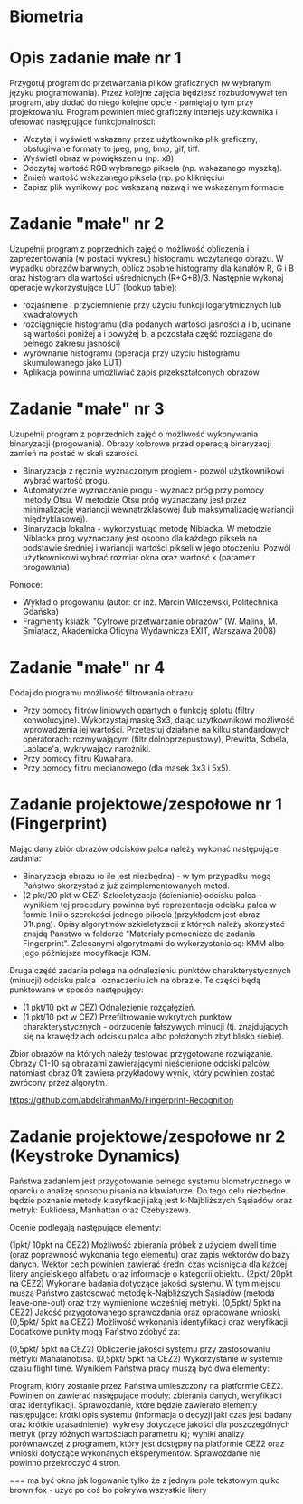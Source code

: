 ﻿# Biometria

# Opis zadanie małe nr 1
Przygotuj program do przetwarzania plików graficznych (w wybranym języku programowania). Przez kolejne zajęcia będziesz rozbudowywał ten program, aby dodać do niego kolejne opcje - pamiętaj o tym przy projektowaniu. Program powinien mieć graficzny interfejs użytkownika i oferować następujące funkcjonalności:

* Wczytaj i wyświetl wskazany przez użytkownika plik graficzny, obsługiwane formaty to jpeg, png, bmp, gif, tiff. 
* Wyświetl obraz w powiększeniu (np. x8)
* Odczytaj wartość RGB wybranego piksela (np. wskazanego myszką).
* Zmień wartość wskazanego piksela (np. po kliknięciu)
* Zapisz plik wynikowy pod wskazaną nazwą i we wskazanym formacie


# Zadanie "małe" nr 2
Uzupełnij program z poprzednich zajęć o możliwość obliczenia i zaprezentowania (w postaci wykresu) histogramu wczytanego obrazu. W wypadku obrazów barwnych, oblicz osobne histogramy dla kanałów R, G i B oraz histogram dla wartości uśrednionych (R+G+B)/3. Następnie wykonaj operacje wykorzystujące LUT (lookup table):

* rozjaśnienie i przyciemnienie przy użyciu funkcji logarytmicznych lub kwadratowych
* rozciągnięcie histogramu (dla podanych wartości jasności a i b, ucinane są wartości poniżej a i powyżej b, a pozostała część rozciągana do pełnego zakresu jasności)
* wyrównanie histogramu (operacja przy użyciu histogramu skumulowanego jako LUT)
* Aplikacja powinna umożliwiać zapis przekształconych obrazów.


# Zadanie "małe" nr 3

Uzupełnij program z poprzednich zajęć o możliwość wykonywania binaryzacji (progowania). Obrazy kolorowe przed operacją binaryzacji zamień na postać w skali szarości.
* Binaryzacja z ręcznie wyznaczonym progiem - pozwól użytkownikowi wybrać wartość progu.
* Automatyczne wyznaczanie progu - wyznacz próg przy pomocy metody Otsu. W metodzie Otsu próg wyznaczany jest przez minimalizację wariancji wewnątrzklasowej (lub maksymalizację wariancji międzyklasowej).
* Binaryzacja lokalna - wykorzystując metodę Niblacka. W metodzie Niblacka prog wyznaczany jest osobno dla każdego piksela na podstawie średniej i wariancji wartości pikseli w jego otoczeniu. Pozwól użytkownikowi wybrać rozmiar okna oraz wartość k (parametr progowania).

Pomoce:
* Wykład o progowaniu (autor: dr inż. Marcin Wilczewski, Politechnika Gdańska)
* Fragmenty ksiażki "Cyfrowe przetwarzanie obrazów" (W. Malina, M. Smiatacz, Akademicka Oficyna Wydawnicza EXIT, Warszawa 2008)


# Zadanie "małe" nr 4

Dodaj do programu możliwość filtrowania obrazu:

* Przy pomocy filtrów liniowych opartych o funkcję splotu (filtry konwolucyjne). Wykorzystaj maskę 3x3, dając uzytkownikowi możliwość wprowadzenia jej wartości. Przetestuj działanie na kilku standardowych operatorach: rozmywającym (filtr dolnoprzepustowy), Prewitta, Sobela, Laplace'a, wykrywający narożniki.
* Przy pomocy filtru Kuwahara.
* Przy pomocy filtru medianowego (dla masek 3x3 i 5x5).

# Zadanie projektowe/zespołowe nr 1 (Fingerprint)

Mając dany zbiór obrazów odcisków palca  należy wykonać następujące zadania:

* Binaryzacja obrazu (o ile jest niezbędna) - w tym przypadku mogą Państwo skorzystać z już zaimplementowanych metod.
* (2 pkt/20 pkt w CEZ) Szkieletyzacja (ścienianie) odcisku palca - wynikiem tej procedury powinna być reprezentacja odcisku palca w formie linii o szerokości jednego piksela (przykładem jest obraz 01t.png).
Opisy algorytmów szkieletyzacji z których należy skorzystać znajdą Państwo w folderze "Materiały pomocnicze do zadania Fingerprint".
Zalecanymi algorytmami do wykorzystania są: KMM albo jego późniejsza modyfikacja K3M.

Druga część zadania polega na odnalezieniu punktów charakterystycznych (minucji) odcisku palca i oznaczeniu ich na obrazie. Te części będą punktowane w sposób następujący:

* (1 pkt/10 pkt w CEZ) Odnalezienie rozgałęzień.
* (1 pkt/10 pkt w CEZ) Przefiltrowanie wykrytych punktów charakterystycznych - odrzucenie fałszywych minucji (tj. znajdujących się na krawędziach odcisku palca albo położonych zbyt blisko siebie).

Zbiór obrazów na których należy testować przygotowane rozwiązanie. Obrazy 01-10 są obrazami zawierającymi nieścienione odciski palców, natomiast obraz 01t zawiera przykładowy wynik, który powinien zostać zwrócony przez algorytm.

https://github.com/abdelrahmanMo/Fingerprint-Recognition

# Zadanie projektowe/zespołowe nr 2 (Keystroke Dynamics)
Państwa zadaniem jest przygotowanie pełnego systemu biometrycznego w oparciu o analizę sposobu  pisania na klawiaturze. Do tego celu niezbędne będzie poznanie metody klasyfikacji jaką jest k-Najbliższych Sąsiadów oraz metryk: Euklidesa, Manhattan oraz Czebyszewa.

Ocenie podlegają następujące elementy:

(1pkt/ 10pkt na CEZ2) Możliwość zbierania próbek z użyciem dwell time (oraz poprawność wykonania tego elementu) oraz zapis wektorów do bazy danych. Wektor cech powinien zawierać średni czas wciśnięcia dla każdej litery angielskiego alfabetu oraz informacje o kategorii obiektu.
(2pkt/ 20pkt na CEZ2) Wykonane badania dotyczące jakości systemu. W tym miejscu muszą Państwo zastosować metodę k-Najbliższych Sąsiadów (metoda leave-one-out) oraz trzy wymienione wcześniej metryki.
(0,5pkt/ 5pkt na CEZ2) Jakość przygotowanego sprawozdania oraz opracowane wnioski.
(0,5pkt/ 5pkt na CEZ2) Możliwość wykonania identyfikacji oraz weryfikacji.
Dodatkowe punkty mogą Państwo zdobyć za:

(0,5pkt/ 5pkt na CEZ2) Obliczenie jakości systemu przy zastosowaniu metryki Mahalanobisa.
(0,5pkt/ 5pkt na CEZ2) Wykorzystanie w systemie czasu flight time.
Wynikiem Państwa pracy muszą być dwa elementy:

Program, który zostanie przez Państwa umieszczony na platformie CEZ2. Powinien on zawierać następujące moduły: zbierania danych, weryfikacji oraz identyfikacji.
Sprawozdanie, które będzie zawierało elementy następujące: krótki opis systemu (informacja o decyzji jaki czas jest badany oraz krótkie uzasadnienie); wykresy dotyczące jakości dla poszczególnych metryk (przy różnych wartościach parametru k); wyniki analizy porównawczej z programem, który jest dostępny na platformie CEZ2 oraz wnioski dotyczące wykonanych eksperymentów. Sprawozdanie nie powinno przekroczyć 4 stron.

===
ma być okno jak logowanie tylko że z jednym pole tekstowym
quikc brown fox - użyć po coś bo pokrywa wszystkie litery